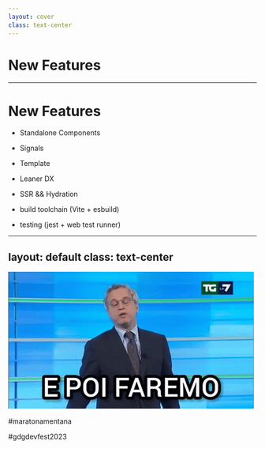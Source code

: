 ```yaml
---
layout: cover
class: text-center
---
```


# New Features

---

# New Features

<!-- - <https://blog.angular.io/angular-v16-is-here-4d7a28ec680d> -->

<v-clicks>

- Standalone Components

- Signals

- Template

- Leaner DX

- SSR && Hydration

- build toolchain (Vite + esbuild)

- testing (jest + web test runner)
</v-clicks>

---
layout: default
class: text-center
---

<img src="/enrico-mentana-nottata.gif" class="m-auto" />

#maratonamentana

#gdgdevfest2023
